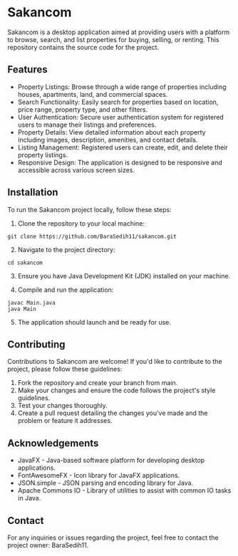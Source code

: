 # Sakancom
Sakancom is a desktop application aimed at providing users with a platform to browse, search, and list properties for buying, selling, or renting. This repository contains the source code for the project.

## Features
* Property Listings: Browse through a wide range of properties including houses, apartments, land, and commercial spaces.
* Search Functionality: Easily search for properties based on location, price range, property type, and other filters.
* User Authentication: Secure user authentication system for registered users to manage their listings and preferences.
* Property Details: View detailed information about each property including images, description, amenities, and contact details.
* Listing Management: Registered users can create, edit, and delete their property listings.
* Responsive Design: The application is designed to be responsive and accessible across various screen sizes.

## Installation
To run the Sakancom project locally, follow these steps:

1. Clone the repository to your local machine:

```
git clone https://github.com/BaraSedih11/sakancom.git
```

2. Navigate to the project directory:

```
cd sakancom
```

3. Ensure you have Java Development Kit (JDK) installed on your machine.

4. Compile and run the application:

```
javac Main.java
java Main
```

5. The application should launch and be ready for use.

## Contributing
Contributions to Sakancom are welcome! If you'd like to contribute to the project, please follow these guidelines:

1. Fork the repository and create your branch from main.
2. Make your changes and ensure the code follows the project's style guidelines.
3. Test your changes thoroughly.
4. Create a pull request detailing the changes you've made and the problem or feature it addresses.

## Acknowledgements
* JavaFX - Java-based software platform for developing desktop applications.
* FontAwesomeFX - Icon library for JavaFX applications.
* JSON.simple - JSON parsing and encoding library for Java.
* Apache Commons IO - Library of utilities to assist with common IO tasks in Java.

## Contact
For any inquiries or issues regarding the project, feel free to contact the project owner: BaraSedih11.

